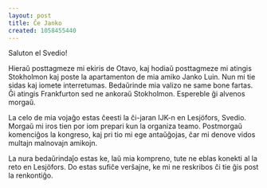 ```yaml
---
layout: post
title: Ĉe Janko
created: 1058455440
---
```

Saluton el Svedio!

Hieraŭ posttagmeze mi ekiris de Otavo, kaj hodiaŭ posttagmeze mi atingis Stokholmon kaj poste la apartamenton de mia amiko Janko Luin.  Nun mi tie sidas kaj iomete interretumas.  Bedaŭrinde mia valizo ne same bone fartas.  Ĝi atingis Frankfurton sed ne ankoraŭ Stokholmon.  Espereble ĝi alvenos morgaŭ.

La celo de mia vojaĝo estas ĉeesti la ĉi-jaran IJK-n en Lesjöfors, Svedio.  Morgaŭ mi iros tien por iom prepari kun la organiza teamo.  Postmorgaŭ komenciĝos la kongreso, kaj pri tio mi ege antaŭĝojas, ĉar mi denove vidos multajn malnovajn amikojn.

La nura bedaŭrindaĵo estas ke, laŭ mia kompreno, tute ne eblas konekti al la reto en Lesjöfors.  Do estas sufiĉe verŝajne, ke mi ne reskribos ĉi tie ĝis post la renkontiĝo.
